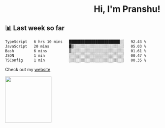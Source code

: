 <div align="right" >
   
   <H1>Hi, I'm Pranshu!</H1>

</div>

## 📊 Last week so far
<!--START_SECTION:waka-->

```txt
TypeScript   6 hrs 10 mins   ███████████████████████░░   92.43 %
JavaScript   20 mins         █▒░░░░░░░░░░░░░░░░░░░░░░░   05.03 %
Bash         6 mins          ▒░░░░░░░░░░░░░░░░░░░░░░░░   01.61 %
JSON         1 min           ░░░░░░░░░░░░░░░░░░░░░░░░░   00.47 %
TSConfig     1 min           ░░░░░░░░░░░░░░░░░░░░░░░░░   00.35 %
```

<!--END_SECTION:waka-->

Check out my [website](https://pranshu05.vercel.app)

<img align="left" width="150" src="https://user-images.githubusercontent.com/70943732/209951571-93b7afe5-f523-4683-b725-5d94b287e94e.png">

